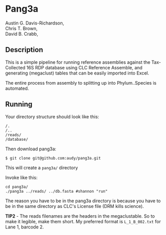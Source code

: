 # Pang3a

Austin G. Davis-Richardson,  
Chris T. Brown,  
David B. Crabb,  

## Description

This is a simple pipeline for running reference assemblies against the Tax-Collected 16S RDP database using CLC Reference Assemble, and generating (megaclust) tables that can be easily imported into Excel.

The entire process from assembly to splitting up into Phylum..Species is automated.

## Running

Your directory structure should look like this:

    /.
    /..
    /reads/
    /database/

Then download pang3a:

    $ git clone git@github.com:audy/pang3a.git
    
This will create a `pang3a/` directory
    
Invoke like this:

    cd pang3a/
    ./pang3a ../reads/ ../db.fasta #shannon "run"
    
The reason you have to be in the pang3a directory is because you have to be
in the same directory as CLC's License file (DRM kills science).

    
**TIP2** - The reads filenames are the headers in the megaclustable. So to make it legible, make them short. My preferred format is `L_1_B_002.txt` for Lane 1, barcode 2.